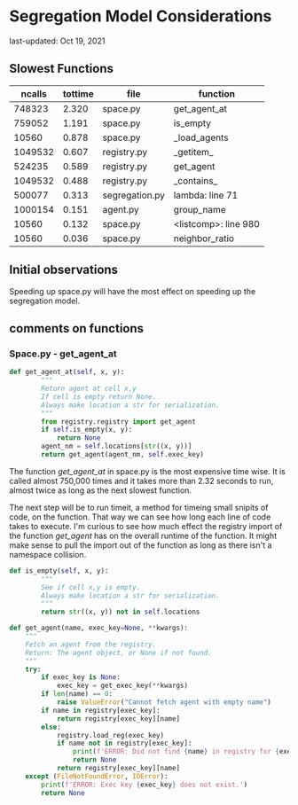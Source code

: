 # Segregation Model Considerations
last-updated: Oct 19, 2021

## Slowest Functions
|ncalls | tottime | file | function |
| --- | --- | --- | --- |
|748323| 2.320 | space.py |  get_agent_at |
|759052|1.191 | space.py | is_empty |
|10560 | 0.878 | space.py | _load_agents |
|1049532 | 0.607 | registry.py | \_getitem_ |
|524235|0.589|registry.py | get_agent|
|1049532|0.488|registry.py| \_contains_ |
|500077|0.313|segregation.py | lambda: line 71 |
|1000154|0.151|agent.py | group_name|
|10560|0.132|space.py | \<listcomp\>: line 980
|10560|0.036|space.py | neighbor_ratio


## Initial observations
Speeding up space.py will have the most effect on speeding up the segregation model.

## comments on functions
### Space.py - get_agent_at

```python
def get_agent_at(self, x, y):
        """
        Return agent at cell x,y
        If cell is empty return None.
        Always make location a str for serialization.
        """
        from registry.registry import get_agent
        if self.is_empty(x, y):
            return None
        agent_nm = self.locations[str((x, y))]
        return get_agent(agent_nm, self.exec_key)

```

The function *get_agent_at* in space.py is the most expensive time wise.  It is called almost 750,000 times and it takes more than 2.32 seconds to run, almost twice as long as the next slowest function.

The next step will be to run timeit, a method for timeing small snipits of code, on the function.  That way we can see how long each line of code takes to execute.  I'm curious to see how much effect the registry import of the function *get_agent* has on the overall runtime of the function.  It might make sense to pull the import out of the function as long as there isn't a namespace collision.



``` python
def is_empty(self, x, y):
        """
        See if cell x,y is empty.
        Always make location a str for serialization.
        """
        return str((x, y)) not in self.locations
```


``` python
def get_agent(name, exec_key=None, **kwargs):
    """
    Fetch an agent from the registry.
    Return: The agent object, or None if not found.
    """
    try:
        if exec_key is None:
            exec_key = get_exec_key(**kwargs)
        if len(name) == 0:
            raise ValueError("Cannot fetch agent with empty name")
        if name in registry[exec_key]:
            return registry[exec_key][name]
        else:
            registry.load_reg(exec_key)
            if name not in registry[exec_key]:
                print(f'ERROR: Did not find {name} in registry for {exec_key}')
                return None
            return registry[exec_key][name]
    except (FileNotFoundError, IOError):
        print(f'ERROR: Exec key {exec_key} does not exist.')
        return None

```



